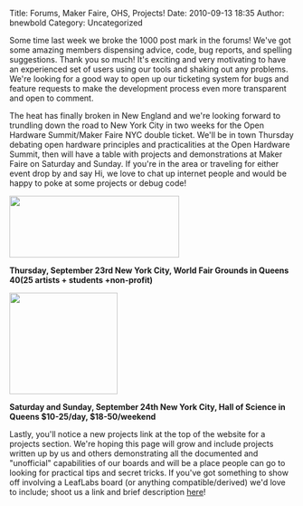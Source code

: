 Title: Forums, Maker Faire, OHS, Projects!
Date: 2010-09-13 18:35
Author: bnewbold
Category: Uncategorized

Some time last week we broke the 1000 post mark in the forums! We've got some amazing members dispensing advice, code, bug reports, and spelling suggestions. Thank you so much! It's exciting and very motivating to have an experienced set of users using our tools and shaking out any problems. We're looking for a good way to open up our ticketing system for bugs and feature requests to make the development process even more transparent and open to comment.

The heat has finally broken in New England and we're looking forward to trundling down the road to New York City in two weeks for the Open Hardware Summit/Maker Faire NYC double ticket. We'll be in town Thursday debating open hardware principles and practicalities at the Open Hardware Summit, then will have a table with projects and demonstrations at Maker Faire on Saturday and Sunday. If you're in the area or traveling for either event drop by and say Hi, we love to chat up internet people and would be happy to poke at some projects or debug code!

<a href="http://www.openhardwaresummit.org/"><img class="size-full wp-image-1339" title="OHS_Logo-300x109" src="http://leaflabs.com/wp-content/uploads/2010/09/OHS_Logo-300x109.jpg" alt="" width="300" height="109" /></a>

<strong>Thursday, September 23rd
New York City, World Fair Grounds in Queens
$40 ($25 artists + students +non-profit)</strong>

<a href="http://makerfaire.com/newyork/2010/"><img class="size-full wp-image-1340" title="logo_newyork_2010_191x179" src="http://leaflabs.com/wp-content/uploads/2010/09/logo_newyork_2010_191x179.jpg" alt="" width="191" height="179" /></a>

<strong>Saturday and Sunday, September 24th
New York City, Hall of Science in Queens
$10-25/day, $18-50/weekend</strong>

Lastly, you'll notice a new projects link at the top of the website for a projects section. We're hoping this page will grow and include projects written up by us and others demonstrating all the documented and "unofficial" capabilities of our boards and will be a place people can go to looking for practical tips and secret tricks. If you've got something to show off involving a LeafLabs board (or anything compatible/derived) we'd love to include; shoot us a link and brief description <a href="/contact/">here</a>!
